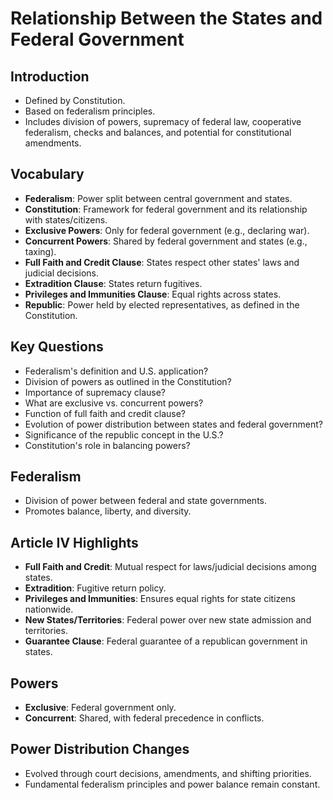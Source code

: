 # Relationship Between the States and Federal Government

## Introduction
- Defined by Constitution.
- Based on federalism principles.
- Includes division of powers, supremacy of federal law, cooperative federalism, checks and balances, and potential for constitutional amendments.

## Vocabulary
- **Federalism**: Power split between central government and states.
- **Constitution**: Framework for federal government and its relationship with states/citizens.
- **Exclusive Powers**: Only for federal government (e.g., declaring war).
- **Concurrent Powers**: Shared by federal government and states (e.g., taxing).
- **Full Faith and Credit Clause**: States respect other states' laws and judicial decisions.
- **Extradition Clause**: States return fugitives.
- **Privileges and Immunities Clause**: Equal rights across states.
- **Republic**: Power held by elected representatives, as defined in the Constitution.

## Key Questions
- Federalism's definition and U.S. application?
- Division of powers as outlined in the Constitution?
- Importance of supremacy clause?
- What are exclusive vs. concurrent powers?
- Function of full faith and credit clause?
- Evolution of power distribution between states and federal government?
- Significance of the republic concept in the U.S.?
- Constitution's role in balancing powers?

## Federalism
- Division of power between federal and state governments.
- Promotes balance, liberty, and diversity.

## Article IV Highlights
- **Full Faith and Credit**: Mutual respect for laws/judicial decisions among states.
- **Extradition**: Fugitive return policy.
- **Privileges and Immunities**: Ensures equal rights for state citizens nationwide.
- **New States/Territories**: Federal power over new state admission and territories.
- **Guarantee Clause**: Federal guarantee of a republican government in states.

## Powers
- **Exclusive**: Federal government only.
- **Concurrent**: Shared, with federal precedence in conflicts.

## Power Distribution Changes
- Evolved through court decisions, amendments, and shifting priorities.
- Fundamental federalism principles and power balance remain constant.